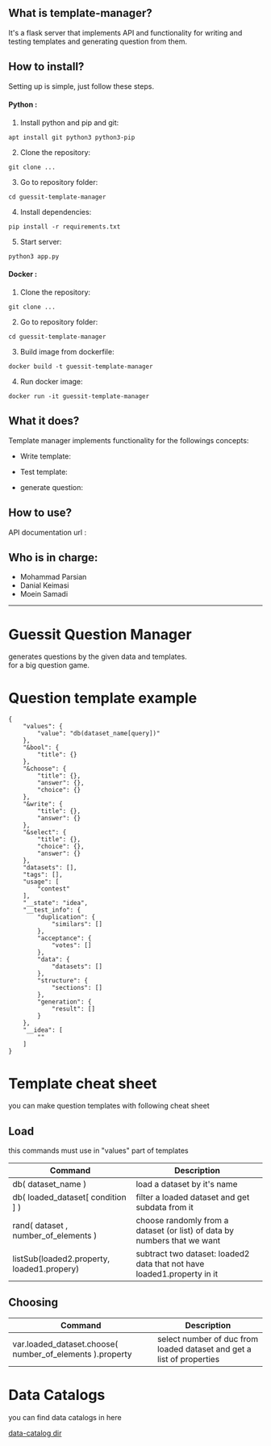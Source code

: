 ## What is template-manager?
It's a flask server that implements API and functionality for writing and testing templates and generating question from them.


## How to install?
Setting up is simple, just follow these steps.

#### Python :

1. Install python and pip and git:  
```
apt install git python3 python3-pip
```

2. Clone the repository:
```
git clone ...
```

3. Go to repository folder:
```
cd guessit-template-manager
```

4. Install dependencies:
```
pip install -r requirements.txt
```

5. Start server:
```
python3 app.py
```

####  Docker :

1. Clone the repository:
```
git clone ...
```

2. Go to repository folder:
```
cd guessit-template-manager
```

3. Build image from dockerfile:
```
docker build -t guessit-template-manager
```

4. Run docker image:
```
docker run -it guessit-template-manager
```


## What it does?
Template manager implements functionality for the followings concepts:

- Write template:

- Test template:

- generate question:


## How to use?
API documentation url : 


## Who is in charge: 
- Mohammad Parsian
- Danial Keimasi
- Moein Samadi

--------------------------------------------------------------------------------


# Guessit Question Manager
generates questions by the given data and templates.  
for a big question game.

# Question template example
```
{
    "values": {
        "value": "db(dataset_name[query])"
    },
    "&bool": {
        "title": {}
    },
    "&choose": {
        "title": {},
        "answer": {},
        "choice": {}
    },
    "&write": {
        "title": {},
        "answer": {}
    },
    "&select": {
        "title": {},
        "choice": {},
        "answer": {}
    },
    "datasets": [],
    "tags": [],
    "usage": [
        "contest"
    ],
    "__state": "idea",
    "__test_info": {
        "duplication": {
            "similars": []
        },
        "acceptance": {
            "votes": []
        },
        "data": {
            "datasets": []
        },
        "structure": {
            "sections": []
        },
        "generation": {
            "result": []
        }
    },
    "__idea": [
        ""
    ]
}
```

# Template cheat sheet
you can make question templates with following cheat sheet

## Load
this commands must use in "values" part of templates

Command | Description
------- | -------
db( dataset_name ) | load a dataset by it's name
db( loaded_dataset[ condition ] ) | filter a loaded dataset and get subdata from it
rand( dataset , number_of_elements ) | choose randomly from a dataset (or list) of data by numbers that we want
listSub(loaded2.property, loaded1.propery) | subtract two dataset: loaded2 data that not have loaded1.property in it

## Choosing
Command | Description
------- | -------
var.loaded_dataset.choose( number_of_elements ).property | select number of duc from loaded dataset and get a list of properties

  
  
# Data Catalogs
you can find data catalogs in here
  
[data-catalog dir](https://github.com/danialkeimasi/whoknows-template-manager/blob/master/data_catalogs/)
